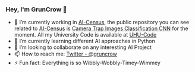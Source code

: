 ### Hey, I'm GrunCrow 👋

- 🔭 I’m currently working in [AI-Census](https://aicensus.github.io), the public repository you can see related to [AI-Census](https://aicensus.github.io) is [Camera Trap Images Classification CNN](https://github.com/GrunCrow/CameraTrap_Images_Classification_CNN) for the moment. All my University Code is available at [UHU-Code](https://github.com/GrunCrow/UHU_Code)
- 🌱 I’m currently learning different AI approaches in Python
- 👯 I’m looking to collaborate on any interesting AI Project
- 📫 How to reach me: [Twitter - @gruncrow](https://twitter.com/GrunCrow)
- ⚡ Fun fact: Everything is so Wibbly-Wobbly-Timey-Wimmey

<!--
**GrunCrow/GrunCrow** is a ✨ _special_ ✨ repository because its `README.md` (this file) appears on your GitHub profile.

Here are some ideas to get you started:

- 🔭 I’m currently working on ...
- 🌱 I’m currently learning ...
- 👯 I’m looking to collaborate on ...
- 🤔 I’m looking for help with ...
- 💬 Ask me about ...
- 📫 How to reach me: ...
- 😄 Pronouns: ...
- ⚡ Fun fact: ...
-->
